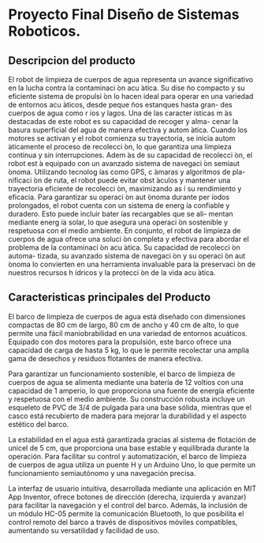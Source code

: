# Proyecto Final Diseño de Sistemas Roboticos.
## Descripcion del producto  
El robot de limpieza de cuerpos de agua representa un avance significativo en la lucha contra
la contaminaci ́on acu ́atica. Su dise ̃no compacto y su eficiente sistema de propulsi ́on lo hacen
ideal para operar en una variedad de entornos acu ́aticos, desde peque ̃nos estanques hasta gran-
des cuerpos de agua como r ́ıos y lagos.
Una de las caracter ́ısticas m ́as destacadas de este robot es su capacidad de recoger y alma-
cenar la basura superficial del agua de manera efectiva y autom ́atica. Cuando los motores se
activan y el robot comienza su trayectoria, se inicia autom ́aticamente el proceso de recolecci ́on,
lo que garantiza una limpieza continua y sin interrupciones.
Adem ́as de su capacidad de recolecci ́on, el robot est ́a equipado con un avanzado sistema
de navegaci ́on semiaut ́onoma. Utilizando tecnolog ́ıas como GPS, c ́amaras y algoritmos de pla-
nificaci ́on de ruta, el robot puede evitar obst ́aculos y mantener una trayectoria eficiente de
recolecci ́on, maximizando as ́ı su rendimiento y eficacia.
Para garantizar su operaci ́on aut ́onoma durante per ́ıodos prolongados, el robot cuenta con
un sistema de energ ́ıa confiable y duradero. Esto puede incluir bater ́ıas recargables que se ali-
mentan mediante energ ́ıa solar, lo que asegura una operaci ́on sostenible y respetuosa con el
medio ambiente.
En conjunto, el robot de limpieza de cuerpos de agua ofrece una soluci ́on completa y efectiva
para abordar el problema de la contaminaci ́on acu ́atica. Su capacidad de recolecci ́on automa-
tizada, su avanzado sistema de navegaci ́on y su operaci ́on aut ́onoma lo convierten en una herramienta invaluable para la preservaci ́on de nuestros recursos h ́ıdricos y la protecci ́on de la vida acu ́atica.

## Caracteristicas principales del Producto

El barco de limpieza de cuerpos de agua está diseñado con dimensiones compactas de 80 cm de largo, 80 cm de ancho y 40 cm de alto, lo que permite una fácil maniobrabilidad en una variedad de entornos acuáticos. Equipado con dos motores para la propulsión, este barco ofrece una capacidad de carga de hasta 5 kg, lo que le permite recolectar una amplia gama de desechos y residuos flotantes de manera efectiva.

Para garantizar un funcionamiento sostenible, el barco de limpieza de cuerpos de agua se alimenta mediante una batería de 12 voltios con una capacidad de 1 amperio, lo que proporciona una fuente de energía eficiente y respetuosa con el medio ambiente. Su construcción robusta incluye un esqueleto de PVC de 3/4 de pulgada para una base sólida, mientras que el casco está recubierto de madera para mejorar la durabilidad y el aspecto estético del barco.

La estabilidad en el agua está garantizada gracias al sistema de flotación de unicel de 5 cm, que proporciona una base estable y equilibrada durante la operación. Para facilitar su control y automatización, el barco de limpieza de cuerpos de agua utiliza un puente H y un Arduino Uno, lo que permite un funcionamiento semiautónomo y una navegación precisa.

La interfaz de usuario intuitiva, desarrollada mediante una aplicación en MIT App Inventor, ofrece botones de dirección (derecha, izquierda y avanzar) para facilitar la navegación y el control del barco. Además, la inclusión de un módulo HC-05 permite la comunicación Bluetooth, lo que posibilita el control remoto del barco a través de dispositivos móviles compatibles, aumentando su versatilidad y facilidad de uso.
